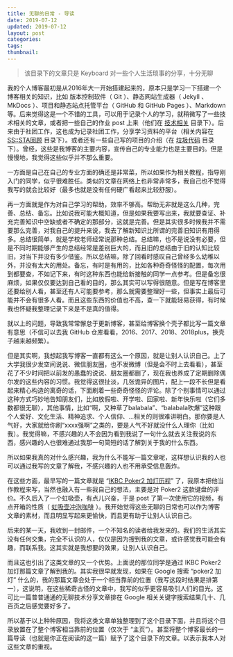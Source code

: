 ```yaml
---
title: 无聊的日常 - 导读
date: 2019-07-12
updated: 2019-07-12
layout: post
categories:
tags:
thumbnail:
---
```


> 该目录下的文章只是 Keyboard 对一些个人生活琐事的分享，十分无聊

我的个人博客最初是从2016年大一开始搭建起来的，原本只是学习一下搭建一个博客相关的知识，比如 版本控制软件（ Git ）、静态网站生成器（ Jekyll 、 MkDocs ）、项目和静态站点托管平台（ GitHub 和 GitHub Pages ）、Markdown 等。后来觉得这是一个不错的工具，可以用于记录个人的学习，就稍微写了一些技术相关的文章，或者把一些自己的作业 post 上来（他们在 [技术相关](../professional/introduction.md) 目录下）。后来由于社团工作，这也成为记录社团工作，分享学习资料的平台（相关内容在 [SS::STA回顾](../sssta/introduction.md) 目录下）。或者还有一些自己写的项目的介绍（在 [垃圾代码](../projects/introduction.md) 目录下）。曾经，这些是我博客的主要内容，宣传自己的专业能力也是主要目的。但是慢慢地，我觉得这些似乎并不那么重要。

一方面是自己在自己的专业方面的确还是非常菜，所以如果作为相关教程，指导刚入门的同学，似乎很难胜任。类似的文章在网络上也非常非常多，我自己也不觉得我写的就会比较好（最多也就是没有任何硬广看起来比较舒服）。

再一方面就是作为对自己学习的帮助，效率不够高。帮助无非就是这么几种，完善、总结、备忘。比如说我可能大概知道，但是如果我要写出来，我就要查证、补充完善知识中空缺或者不确定的那部分，这就是完善。但是其实很多时候我并不需要那么完善，对我自己的提升来说，我去了解新知识比所谓的完善旧知识有用得多。总结很简单，就是学校老师经常说那种总结。总结嘛，也不是说没有必要，但是不同时期能够产生的总结经常是差别巨大的，而且旧的总结由于旧的认知比较旧，对当下并没有多少借鉴。所以总结嘛，除了回看时感叹自己曾经多么幼稚以外，并没有太大的用处。备忘，有时是有用的，比如各种奇奇怪怪的配置，每次用到都要查，不如记下来，有时这种东西也能给新接触的同学一点参考。但是备忘很麻烦，如果仅仅要达到自己看的目的，那么其实可以写得很随意。但是写在博客里还要给别人看，甚至还有人可能要参考，那么就需要整理好一些，但事实上最后可能并不会有很多人看。而且这些东西的价值也不高，查一下就能轻易获得，有时候我也怀疑我整理记录下来是不是真的值得。

就以上的问题，导致我常常懈怠于更新博客，甚至给博客换个壳子都比写一篇文章有意思（不信可以去我 GitHub 仓库看看，2016、2017、2018、2018plus，换壳子越来越频繁）。

但是其实啊，我想起我写博客一直都有这么一个原因，就是让别人认识自己。上了大学我很少发空间说说、微信朋友圈，也不发微博（但是会不时上去看看），甚至花了不少时间把以前发的愚蠢的说说、朋友圈都删了，现在我也养成了定期删除偶尔发的这些内容的习惯。我觉得这很扯淡，几张诡异的图片，配上一段不长但是看起来精心构造的离奇的话，下面刷着一些奇奇怪怪的评论。除了个别事情可以通过这种方式巧妙地告知朋友们，比如放假啦、开学啦、回家啦、新年快乐啦（它们多数都很无聊），其他事情，比如“啊，又种草了balabala”、“balabala吹爆”这种跟个人爱好、文化生活、精神追求、个人信仰、...相关的则很难讲明白。那你要是人气好，大家就给你刷“xxxx强啊”之类的，要是人气不好就没什么人理你（比如我）。我觉得嘛，不感兴趣的人不会因为看到我说了一句什么就去关注我说的东西，感兴趣的人也很难通过我那一句简短的话了解到关于我的什么东西。

所以如果我真的对什么感兴趣，我为什么不能写一篇文章呢，这样想认识我的人也可以通过我写的文章了解我，不感兴趣的人也不用承受信息轰炸。

在这些方面，最早写的一篇文章就是 “[IKBC Poker2 加灯历程](2018-01-20-lighted-poker2.md)” 了，我原本把他当作教程来写，当然也融入有一些我自己的想法，主要是对 Poker2 这款键盘的评价。不久后入了一个虹吸壶，有点儿兴奋，于是 post 了第一次使用它的视频，有点开箱的性质（ [虹吸壶冲泡咖啡](2018-03-03-siphon.md) ）。我开始觉得这些无聊的日常也可以作为博客文章的素材，而且明显写起来更愉快，而且更有助于让别人认识自己。

后来的某一天，我收到一封邮件，一个不知名的读者给我发来的。我们的生活其实没有任何交集，完全不认识的人，仅仅是因为搜到我的文章，或许感觉我可能会有趣，而联系我。这其实就是我想要的效果，让别人认识自己。

而且这也引出了这类文章的又一个优势。上面说的那位同学是通过 IKBC Poker2 加灯那篇文章了解到我的。其实我很早就发现，如果在 Google 搜索 “poker2 加灯” 什么的，我的那篇文章会处于一个相当靠前的位置（我写这段时结果是排第一），这说明，在这些稀奇古怪的文章中，我写的似乎更容易吸引人们的目光。这可比一篇普普通通的无聊技术分享文章排在 Google 相关关键字搜索结果几十、几百页之后感觉要好多了。

所以基于以上种种原因，我将这类文章单独整理到了这个目录下面，并且将这个目录放置在了整个博客相当靠前的位置（仅次于 “主页”）。甚至将整个博客最长的一篇导读（也就是你正在阅读的这一篇）赋予了这个目录下的文章。以表示我本人对这些文章的重视。
